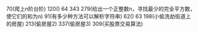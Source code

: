 70(爬上n阶台阶)
120()
64
343
279(给出一个正整数n，寻找最少的完全平方数，使它们的和为n)
91(有多少种方法可以解析字符串)
62()
63
198(小偷洗劫街道上的房屋)
213(偷房屋2)
337(偷房屋3)
309(买股票交易算法)